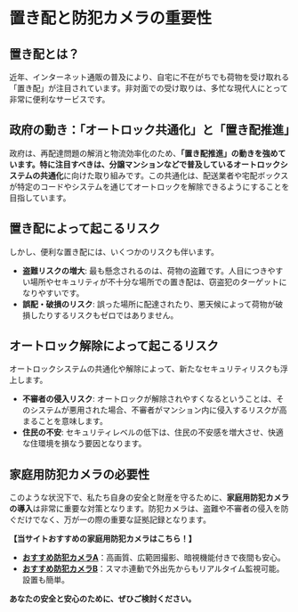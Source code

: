 # 置き配と防犯カメラの重要性

## 置き配とは？

近年、インターネット通販の普及により、自宅に不在がちでも荷物を受け取れる「置き配」が注目されています。非対面での受け取りは、多忙な現代人にとって非常に便利なサービスです。

## 政府の動き：「オートロック共通化」と「置き配推進」

政府は、再配達問題の解消と物流効率化のため、**「置き配推進」**の動きを強めています。特に注目すべきは、分譲マンションなどで普及している**オートロックシステムの共通化**に向けた取り組みです。この共通化は、配送業者や宅配ボックスが特定のコードやシステムを通じてオートロックを解除できるようにすることを目指しています。

## 置き配によって起こるリスク

しかし、便利な置き配には、いくつかのリスクも伴います。

- **盗難リスクの増大**: 最も懸念されるのは、荷物の盗難です。人目につきやすい場所やセキュリティが不十分な場所での置き配は、窃盗犯のターゲットになりやすいです。
- **誤配・破損のリスク**: 誤った場所に配達されたり、悪天候によって荷物が破損したりするリスクもゼロではありません。

## オートロック解除によって起こるリスク

オートロックシステムの共通化や解除によって、新たなセキュリティリスクも浮上します。

- **不審者の侵入リスク**: オートロックが解除されやすくなるということは、そのシステムが悪用された場合、不審者がマンション内に侵入するリスクが高まることを意味します。
- **住民の不安**: セキュリティレベルの低下は、住民の不安感を増大させ、快適な住環境を損なう要因となります。

## 家庭用防犯カメラの必要性

このような状況下で、私たち自身の安全と財産を守るために、**家庭用防犯カメラの導入**は非常に重要な対策となります。防犯カメラは、盗難や不審者の侵入を防ぐだけでなく、万が一の際の重要な証拠記録となります。

**【当サイトおすすめの家庭用防犯カメラはこちら！】**

* **[おすすめ防犯カメラA](リンク先URL)**：高画質、広範囲撮影、暗視機能付きで夜間も安心。
* **[おすすめ防犯カメラB](リンク先URL)**：スマホ連動で外出先からもリアルタイム監視可能。設置も簡単。

**あなたの安全と安心のために、ぜひご検討ください。**
